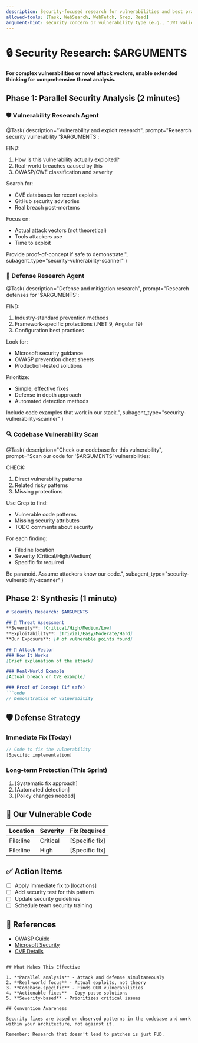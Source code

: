 ```yaml
---
description: Security-focused research for vulnerabilities and best practices
allowed-tools: [Task, WebSearch, WebFetch, Grep, Read]
argument-hint: security concern or vulnerability type (e.g., "JWT validation", "SQL injection", "multi-tenant isolation")
---
```


# 🔒 Security Research: $ARGUMENTS

**For complex vulnerabilities or novel attack vectors, enable extended thinking for comprehensive threat analysis.**

## Phase 1: Parallel Security Analysis (2 minutes)

### 🛡️ Vulnerability Research Agent
@Task(
  description="Vulnerability and exploit research",
  prompt="Research security vulnerability '$ARGUMENTS':
  
  FIND:
  1. How is this vulnerability actually exploited?
  2. Real-world breaches caused by this
  3. OWASP/CWE classification and severity
  
  Search for:
  - CVE databases for recent exploits
  - GitHub security advisories
  - Real breach post-mortems
  
  Focus on:
  - Actual attack vectors (not theoretical)
  - Tools attackers use
  - Time to exploit
  
  Provide proof-of-concept if safe to demonstrate.",
  subagent_type="security-vulnerability-scanner"
)

### 🔐 Defense Research Agent
@Task(
  description="Defense and mitigation research",
  prompt="Research defenses for '$ARGUMENTS':
  
  FIND:
  1. Industry-standard prevention methods
  2. Framework-specific protections (.NET 9, Angular 19)
  3. Configuration best practices
  
  Look for:
  - Microsoft security guidance
  - OWASP prevention cheat sheets
  - Production-tested solutions
  
  Prioritize:
  - Simple, effective fixes
  - Defense in depth approach
  - Automated detection methods
  
  Include code examples that work in our stack.",
  subagent_type="security-vulnerability-scanner"
)

### 🔍 Codebase Vulnerability Scan
@Task(
  description="Check our codebase for this vulnerability",
  prompt="Scan our code for '$ARGUMENTS' vulnerabilities:
  
  CHECK:
  1. Direct vulnerability patterns
  2. Related risky patterns
  3. Missing protections
  
  Use Grep to find:
  - Vulnerable code patterns
  - Missing security attributes
  - TODO comments about security
  
  For each finding:
  - File:line location
  - Severity (Critical/High/Medium)
  - Specific fix required
  
  Be paranoid. Assume attackers know our code.",
  subagent_type="security-vulnerability-scanner"
)

## Phase 2: Synthesis (1 minute)

```markdown
# Security Research: $ARGUMENTS

## 🚨 Threat Assessment
**Severity**: [Critical/High/Medium/Low]
**Exploitability**: [Trivial/Easy/Moderate/Hard]
**Our Exposure**: [# of vulnerable points found]

## 🎯 Attack Vector
### How It Works
[Brief explanation of the attack]

### Real-World Example
[Actual breach or CVE example]

### Proof of Concept (if safe)
```code
// Demonstration of vulnerability
```

## 🛡️ Defense Strategy

### Immediate Fix (Today)
```csharp
// Code to fix the vulnerability
[Specific implementation]
```

### Long-term Protection (This Sprint)
1. [Systematic fix approach]
2. [Automated detection]
3. [Policy changes needed]

## 📍 Our Vulnerable Code

| Location | Severity | Fix Required |
|----------|----------|--------------|
| File:line | Critical | [Specific fix] |
| File:line | High | [Specific fix] |

## ✅ Action Items
- [ ] Apply immediate fix to [locations]
- [ ] Add security test for this pattern
- [ ] Update security guidelines
- [ ] Schedule team security training

## 🔗 References
- [OWASP Guide](link)
- [Microsoft Security](link)
- [CVE Details](link)
```

## What Makes This Effective

1. **Parallel analysis** - Attack and defense simultaneously
2. **Real-world focus** - Actual exploits, not theory
3. **Codebase-specific** - Finds OUR vulnerabilities
4. **Actionable fixes** - Copy-paste solutions
5. **Severity-based** - Prioritizes critical issues

## Convention Awareness

Security fixes are based on observed patterns in the codebase and work within your architecture, not against it.

Remember: Research that doesn't lead to patches is just FUD.